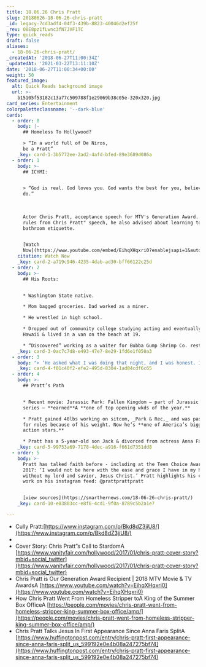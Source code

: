 ```yaml
---
title: 18.06.26 Chris Pratt
slug: 20180626-18-06-26-chris-pratt
_id: legacy-7cd3adf4-04f3-439b-8823-40046d2ef25f
_rev: O8E8pz1fLwnc3fN7JVF1TC
type: quick_reads
draft: false
aliases:
  - 18-06-26-chris-pratt/
_createdAt: '2018-06-27T11:00:34Z'
_updatedAt: '2021-03-22T13:11:10Z'
date: '2018-06-27T11:00:34+00:00'
weight: 50
featured_image:
  alt: Quick Reads background image
  url: >-
    b15105f53182c13a77c509788f1e29069b38c05e-320x320.jpg
card_series: Entertainment
colorpaletteclassname: '--dark-blue'
cards:
  - order: 0
    body: |-
      ## Homeless To Hollywood?

      > “In a world full of De Niros,  
      be a Pratt”
    _key: card-1-3b5772ee-2ad2-4afd-bfed-89e3689d086a
  - order: 1
    body: >-
      ## ICYMI:


      > “God is real. God loves you. God wants the best for you, believe that. I
      do.”  
        
        
        
      Actor Chris Pratt, acceptance speech for MTV's Generation Award. In his "9
      rules from Chris Pratt" speech, he also advised about learning to pray and
      bathroom etiquette.


      [Watch
      Now](https://www.youtube.com/embed/EihqXHqxri0?enablejsapi=1&autoplay=1&rel=0)
    citation: Watch Now
    _key: card-2-a719c946-4235-4dab-ad30-bff66122c25d
  - order: 2
    body: >-
      ## His Roots:


      * Washington State native.

      * Mom bagged groceries. Dad worked as a miner.

      * He wrestled in high school.

      * Dropped out of community college studying acting and eventually moved to
      Hawaii & lived in a van on the beach at 19.

      * “Discovered” working as a waiter for Bubba Gump Shrimp Co. restaurant.
    _key: card-3-0ac7c7d8-e493-47e7-8e29-1fd6e1f050a3
  - order: 3
    body: "> ‘He asked what I was doing that night, and I was honest. I said, a\x18My friend’s inside buying me alcohol… He said, a\x18Jesus told me to talk to you…’ At that moment I was like, I think I have to go with this guy. He took me to church. Over the next few days I surprised my friends by declaring that I was going to change my life.’  \n  \n  \n  \nChris Pratt, Vanity Fair, about the moment his life changed randomly meeting a man named Henry in Maui."
    _key: card-4-f01c40f2-efe2-495d-8304-1ad84cdf6c65
  - order: 4
    body: >-
      ## Pratt’s Path


      * Recent movie: Jurassic Park: Fallen Kingdom – part of Jurassic World
      series – **earned**A **one of top opening wkds of the year.**

      * Pratt gained 40lbs working on sitcom, _Park & Rec,_ and was passed over
      for roles because of his weight. Now he’s **one of America’s biggest
      action stars.**

      * Pratt has a 5-year-old son Jack & divorced from actress Anna Farris.
    _key: card-5-99753a69-7178-4dec-a916-f661d7351dd8
  - order: 5
    body: >-
      Pratt has talked faith before - including at the Teen Choice Awards in
      2017: ‘I would not be here with the ease and grace I have in my heart
      without my lord and savior, Jesus Christ.’ Pratt highlights his charity
      work on his instagram feed: @prattprattpratt


      [view sources](https://smarthernews.com/18-06-26-chris-pratt/)
    _key: card-10-e03803cc-e8f6-4cd1-9f0a-8789c5b2a1e7

---
```

* Cully Pratt:[https://www.instagram.com/p/Bkd8dZ3jiU8/](https://www.instagram.com/p/Bkd8dZ3jiU8/)
* 
* Cover Story: Chris Pratt”s Call to StardomA [https://www.vanityfair.com/hollywood/2017/01/chris-pratt-cover-story?mbid=social_twitter](https://www.vanityfair.com/hollywood/2017/01/chris-pratt-cover-story?mbid=social_twitter)
* Chris Pratt is Our Generation Award Recipient | 2018 MTV Movie & TV AwardsA [https://www.youtube.com/watch?v=EihqXHqxri0](https://www.youtube.com/watch?v=EihqXHqxri0)
* How Chris Pratt Went From Homeless Stripper toA King of the Summer Box OfficeA [https://people.com/movies/chris-pratt-went-from-homeless-stripper-king-summer-box-office/amp/](https://people.com/movies/chris-pratt-went-from-homeless-stripper-king-summer-box-office/amp/)
* Chris Pratt Talks Jesus In First Appearance Since Anna Faris SplitA [https://www.huffingtonpost.com/entry/chris-pratt-first-appearance-since-anna-faris-split_us_599192e0e4b08a247275bf74](https://www.huffingtonpost.com/entry/chris-pratt-first-appearance-since-anna-faris-split_us_599192e0e4b08a247275bf74)